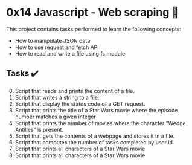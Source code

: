 # 0x14 Javascript - Web scraping :roller_coaster:

This project contains tasks performed to learn the following concepts:

* How to manipulate JSON data
* How to use request and fetch API
* How to read and write a file using fs module

## Tasks :heavy_check_mark:
0. Script that reads and prints the content of a file.
1. Script that writes a string to a file.
2. Script that display the status code of a GET request.
3. Script that prints the title of a Star Wars movie where the episode number matches a given integer
4. Script that prints the number of movies where the character “Wedge Antilles” is present.
5. Script that gets the contents of a webpage and stores it in a file.
6. Script that computes the number of tasks completed by user id.
7. Script that prints all characters of a Star Wars movie
8. Script that prints all characters of a Star Wars movie
